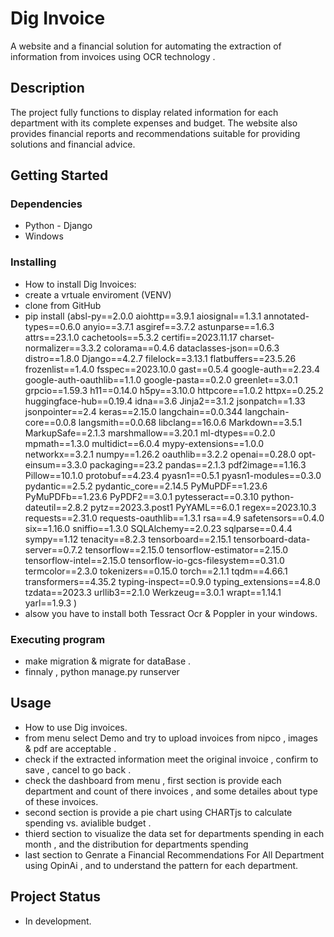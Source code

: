 # Dig Invoice

A website and a financial solution for automating the extraction of information from invoices using OCR technology .

## Description

 The project fully functions to display related information for each department with its complete expenses and budget. The website also provides financial reports and recommendations suitable for providing solutions and financial advice.
## Getting Started

### Dependencies

- Python - Django
- Windows

### Installing

- How to install Dig Invoices:
- create a vrtuale enviroment (VENV)
- clone from GitHub
- pip install (absl-py==2.0.0
aiohttp==3.9.1
aiosignal==1.3.1
annotated-types==0.6.0
anyio==3.7.1
asgiref==3.7.2
astunparse==1.6.3
attrs==23.1.0
cachetools==5.3.2
certifi==2023.11.17
charset-normalizer==3.3.2
colorama==0.4.6
dataclasses-json==0.6.3
distro==1.8.0
Django==4.2.7
filelock==3.13.1
flatbuffers==23.5.26
frozenlist==1.4.0
fsspec==2023.10.0
gast==0.5.4
google-auth==2.23.4
google-auth-oauthlib==1.1.0
google-pasta==0.2.0
greenlet==3.0.1
grpcio==1.59.3
h11==0.14.0
h5py==3.10.0
httpcore==1.0.2
httpx==0.25.2
huggingface-hub==0.19.4
idna==3.6
Jinja2==3.1.2
jsonpatch==1.33
jsonpointer==2.4
keras==2.15.0
langchain==0.0.344
langchain-core==0.0.8
langsmith==0.0.68
libclang==16.0.6
Markdown==3.5.1
MarkupSafe==2.1.3
marshmallow==3.20.1
ml-dtypes==0.2.0
mpmath==1.3.0
multidict==6.0.4
mypy-extensions==1.0.0
networkx==3.2.1
numpy==1.26.2
oauthlib==3.2.2
openai==0.28.0
opt-einsum==3.3.0
packaging==23.2
pandas==2.1.3
pdf2image==1.16.3
Pillow==10.1.0
protobuf==4.23.4
pyasn1==0.5.1
pyasn1-modules==0.3.0
pydantic==2.5.2
pydantic_core==2.14.5
PyMuPDF==1.23.6
PyMuPDFb==1.23.6
PyPDF2==3.0.1
pytesseract==0.3.10
python-dateutil==2.8.2
pytz==2023.3.post1
PyYAML==6.0.1
regex==2023.10.3
requests==2.31.0
requests-oauthlib==1.3.1
rsa==4.9
safetensors==0.4.0
six==1.16.0
sniffio==1.3.0
SQLAlchemy==2.0.23
sqlparse==0.4.4
sympy==1.12
tenacity==8.2.3
tensorboard==2.15.1
tensorboard-data-server==0.7.2
tensorflow==2.15.0
tensorflow-estimator==2.15.0
tensorflow-intel==2.15.0
tensorflow-io-gcs-filesystem==0.31.0
termcolor==2.3.0
tokenizers==0.15.0
torch==2.1.1
tqdm==4.66.1
transformers==4.35.2
typing-inspect==0.9.0
typing_extensions==4.8.0
tzdata==2023.3
urllib3==2.1.0
Werkzeug==3.0.1
wrapt==1.14.1
yarl==1.9.3 )
- alsow you have to install both Tessract Ocr & Poppler in your windows. 

### Executing program

- make migration & migrate for dataBase .
- finnaly , python manage.py runserver

## Usage

- How to use Dig invoices.
- from menu select Demo and try to upload invoices from nipco , images & pdf are acceptable .
- check if the extracted information meet the original invoice , confirm to save , cancel to go back .
- check the dashboard from menu , first section is provide each department and count of there invoices , and some detailes about type of these invoices.
- second section is provide a pie chart using CHARTjs to calculate spending vs. avialible budget .
- thierd section to visualize the data set for departments spending in each month , and the distribution for departments spending
- last section to Genrate a Financial Recommendations For All Department using OpinAi , and to understand the pattern for each department.   






## Project Status

-  In development.
